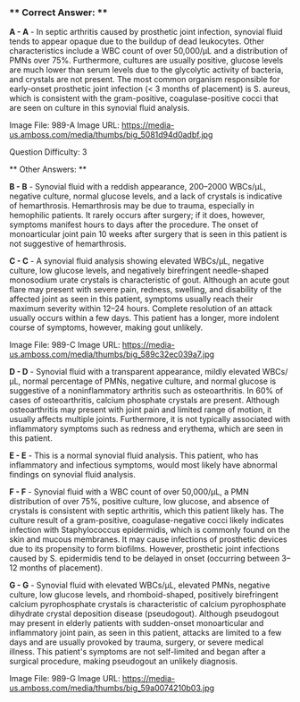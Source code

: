 ### ** Correct Answer: **

**A - A** - In septic arthritis caused by prosthetic joint infection, synovial fluid tends to appear opaque due to the buildup of dead leukocytes. Other characteristics include a WBC count of over 50,000/μL and a distribution of PMNs over 75%. Furthermore, cultures are usually positive, glucose levels are much lower than serum levels due to the glycolytic activity of bacteria, and crystals are not present. The most common organism responsible for early-onset prosthetic joint infection (< 3 months of placement) is S. aureus, which is consistent with the gram-positive, coagulase-positive cocci that are seen on culture in this synovial fluid analysis.

Image File: 989-A
Image URL: https://media-us.amboss.com/media/thumbs/big_5081d94d0adbf.jpg

Question Difficulty: 3

** Other Answers: **

**B - B** - Synovial fluid with a reddish appearance, 200–2000 WBCs/μL, negative culture, normal glucose levels, and a lack of crystals is indicative of hemarthrosis. Hemarthrosis may be due to trauma, especially in hemophilic patients. It rarely occurs after surgery; if it does, however, symptoms manifest hours to days after the procedure. The onset of monoarticular joint pain 10 weeks after surgery that is seen in this patient is not suggestive of hemarthrosis.

**C - C** - A synovial fluid analysis showing elevated WBCs/μL, negative culture, low glucose levels, and negatively birefringent needle-shaped monosodium urate crystals is characteristic of gout. Although an acute gout flare may present with severe pain, redness, swelling, and disability of the affected joint as seen in this patient, symptoms usually reach their maximum severity within 12–24 hours. Complete resolution of an attack usually occurs within a few days. This patient has a longer, more indolent course of symptoms, however, making gout unlikely.

Image File: 989-C
Image URL: https://media-us.amboss.com/media/thumbs/big_589c32ec039a7.jpg

**D - D** - Synovial fluid with a transparent appearance, mildly elevated WBCs/μL, normal percentage of PMNs, negative culture, and normal glucose is suggestive of a noninflammatory arthritis such as osteoarthritis. In 60% of cases of osteoarthritis, calcium phosphate crystals are present. Although osteoarthritis may present with joint pain and limited range of motion, it usually affects multiple joints. Furthermore, it is not typically associated with inflammatory symptoms such as redness and erythema, which are seen in this patient.

**E - E** - This is a normal synovial fluid analysis. This patient, who has inflammatory and infectious symptoms, would most likely have abnormal findings on synovial fluid analysis.

**F - F** - Synovial fluid with a WBC count of over 50,000/μL, a PMN distribution of over 75%, positive culture, low glucose, and absence of crystals is consistent with septic arthritis, which this patient likely has. The culture result of a gram-positive, coagulase-negative cocci likely indicates infection with Staphylococcus epidermidis, which is commonly found on the skin and mucous membranes. It may cause infections of prosthetic devices due to its propensity to form biofilms. However, prosthetic joint infections caused by S. epidermidis tend to be delayed in onset (occurring between 3–12 months of placement).

**G - G** - Synovial fluid with elevated WBCs/μL, elevated PMNs, negative culture, low glucose levels, and rhomboid-shaped, positively birefringent calcium pyrophosphate crystals is characteristic of calcium pyrophosphate dihydrate crystal deposition disease (pseudogout). Although pseudogout may present in elderly patients with sudden-onset monoarticular and inflammatory joint pain, as seen in this patient, attacks are limited to a few days and are usually provoked by trauma, surgery, or severe medical illness. This patient's symptoms are not self-limited and began after a surgical procedure, making pseudogout an unlikely diagnosis.

Image File: 989-G
Image URL: https://media-us.amboss.com/media/thumbs/big_59a0074210b03.jpg

